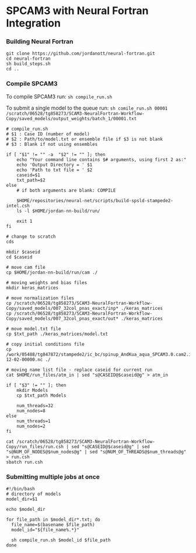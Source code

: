 # SPCAM3 with Neural Fortran Integration

### Building Neural Fortran
```
git clone https://github.com/jordanott/neural-fortran.git
cd neural-fortran
sh build_steps.sh
cd ..
```

### Compile SPCAM3
To compile SPCAM3 run:
`sh compile_run.sh`

To submit a single model to the queue run:
`sh comile_run.sh 00001 /scratch/06528/tg858273/SCAM3-NeuralFortran-Workflow-Copy/saved_models/output_weights/batch_1/00001.txt`

```
# compile_run.sh
# $1 : Case ID (number of model)
# $2 : Path/to/model.txt or ensemble file if $3 is not blank
# $3 : Blank if not using ensembles

if [ "$1" != "" -a  "$2" != "" ]; then
    echo "Your command line contains $# arguments, using first 2 as:"
    echo 'Output Directory = ' $1
    echo 'Path to txt file = ' $2
    caseid=$1
    txt_path=$2
else
    # if both arguments are blank: COMPILE

    $HOME/repositories/neural-net/scripts/build-spsld-stampede2-intel.csh
    ls -l $HOME/jordan-nn-build/run/

    exit 1
fi

# change to scratch
cds

mkdir $caseid
cd $caseid

# move cam file
cp $HOME/jordan-nn-build/run/cam ./

# moving weights and bias files
mkdir keras_matrices

# move normalization files
cp /scratch/06528/tg858273/SCAM3-NeuralFortran-Workflow-Copy/saved_models/007_32col_pnas_exact/inp* ./keras_matrices
cp /scratch/06528/tg858273/SCAM3-NeuralFortran-Workflow-Copy/saved_models/007_32col_pnas_exact/out* ./keras_matrices

# move model.txt file
cp $txt_path ./keras_matrices/model.txt

# copy initial conditions file
cp /work/05488/tg847872/stampede2/ic_bc/spinup_AndKua_aqua_SPCAM3.0.cam2.i.0000-12-02-00000.nc ./

# moving name list file - replace caseid for current run
cat $HOME/run_files/atm_in | sed "s@CASEID@$caseid@g" > atm_in

if [ "$3" != "" ]; then
    mkdir Models
    cp $txt_path Models

    num_threads=32
    num_nodes=8
else
    num_threads=1
    num_nodes=2
fi

cat /scratch/06528/tg858273/SCAM3-NeuralFortran-Workflow-Copy/run_files/run.csh | sed "s@CASEID@$caseid@g" | sed "s@NUM_OF_NODES@$num_nodes@g" | sed "s@NUM_OF_THREADS@$num_threads@g" > run.csh
sbatch run.csh
```

### Submitting multiple jobs at once

```
#!/bin/bash
# directory of models
model_dir=$1

echo $model_dir

for file_path in $model_dir*.txt; do
  file_name=$(basename $file_path)
  model_id="${file_name%.*}"

  sh compile_run.sh $model_id $file_path
done
```
